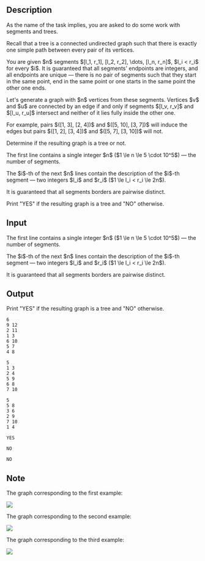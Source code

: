 ## Description

<div><p>As the name of the task implies, you are asked to do some work with segments and trees.</p><p>Recall that a tree is a connected undirected graph such that there is exactly one simple path between every pair of its vertices.</p><p>You are given $n$ segments $[l_1, r_1], [l_2, r_2], \dots, [l_n, r_n]$, $l_i &lt; r_i$ for every $i$. It is guaranteed that all segments' endpoints are integers, and all endpoints are unique — there is no pair of segments such that they start in the same point, end in the same point or one starts in the same point the other one ends.</p><p>Let's generate a graph with $n$ vertices from these segments. Vertices $v$ and $u$ are connected by an edge if and only if segments $[l_v, r_v]$ and $[l_u, r_u]$ intersect and neither of it lies fully inside the other one.</p><p>For example, pairs $([1, 3], [2, 4])$ and $([5, 10], [3, 7])$ will induce the edges but pairs $([1, 2], [3, 4])$ and $([5, 7], [3, 10])$ will not.</p><p>Determine if the resulting graph is a tree or not.</p></div><div class="input-specification"><p>The first line contains a single integer $n$ ($1 \le n \le 5 \cdot 10^5$) — the number of segments.</p><p>The $i$-th of the next $n$ lines contain the description of the $i$-th segment — two integers $l_i$ and $r_i$ ($1 \le l_i &lt; r_i \le 2n$).</p><p>It is guaranteed that all segments borders are pairwise distinct. </p></div><div class="output-specification"><p>Print "<span class="tex-font-style-tt">YES</span>" if the resulting graph is a tree and "<span class="tex-font-style-tt">NO</span>" otherwise.</p></div>

## Input

<p>The first line contains a single integer $n$ ($1 \le n \le 5 \cdot 10^5$) — the number of segments.</p><p>The $i$-th of the next $n$ lines contain the description of the $i$-th segment — two integers $l_i$ and $r_i$ ($1 \le l_i &lt; r_i \le 2n$).</p><p>It is guaranteed that all segments borders are pairwise distinct. </p>

## Output

<p>Print "<span class="tex-font-style-tt">YES</span>" if the resulting graph is a tree and "<span class="tex-font-style-tt">NO</span>" otherwise.</p>





```input1
6
9 12
2 11
1 3
6 10
5 7
4 8
```




```input2
5
1 3
2 4
5 9
6 8
7 10
```




```input3
5
5 8
3 6
2 9
7 10
1 4
```




```output1
YES
```




```output2
NO
```




```output3
NO
```



## Note

<p>The graph corresponding to the first example:</p><p><img class="tex-graphics" src="file://0P73jnuY.png" style="max-width: 100.0%;max-height: 100.0%;"></p><p>The graph corresponding to the second example:</p><p><img class="tex-graphics" src="file://OUGKxwLO.png" style="max-width: 100.0%;max-height: 100.0%;"></p><p>The graph corresponding to the third example:</p><p><img class="tex-graphics" src="file://xzPK1JFv.png" style="max-width: 100.0%;max-height: 100.0%;"></p>
